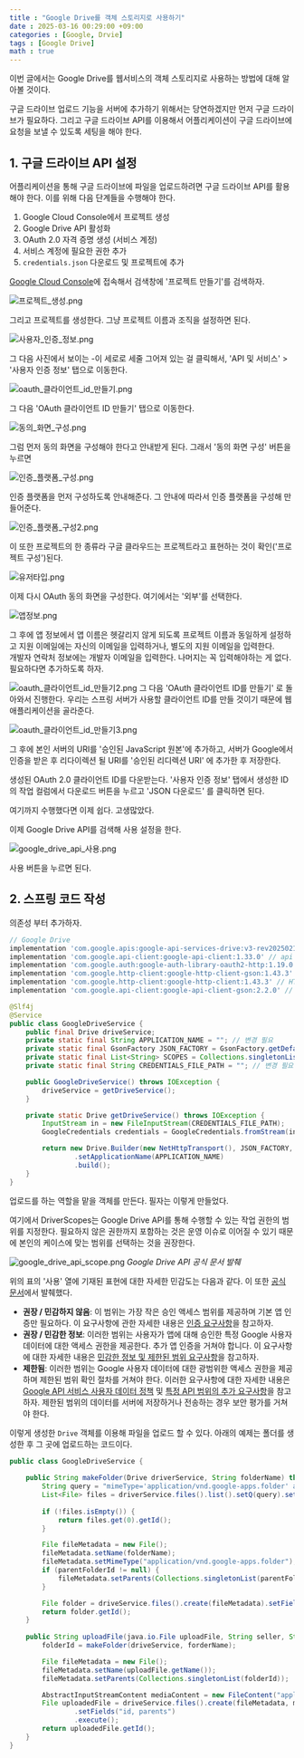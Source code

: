 ```yaml
---
title : "Google Drive를 객체 스토리지로 사용하기"
date : 2025-03-16 00:29:00 +09:00
categories : [Google, Drvie]
tags : [Google Drive]
math : true
---
```


이번 글에서는 Google Drive를 웹서비스의 객체 스토리지로 사용하는 방법에 대해 알아볼 것이다. 

구글 드라이브 업로드 기능을 서버에 추가하기 위해서는 당연하겠지만 먼저 구글 드라이브가 필요하다. 그리고 구글 드라이브 API를 이용해서 어플리케이션이 구글 드라이브에 요청을 보낼 수 있도록 세팅을 해야 한다.

## 1. 구글 드라이브 API 설정
어플리케이션을 통해 구글 드라이브에 파일을 업로드하려면 구글 드라이브 API를 활용해야 한다. 이를 위해 다음 단계들을 수행해야 한다.
1. Google Cloud Console에서 프로젝트 생성
2. Google Drive API 활성화
3. OAuth 2.0 자격 증명 생성 (서비스 계정)
4. 서비스 계정에 필요한 권한 추가
5. `credentials.json` 다운로드 및 프로젝트에 추가

[Google Cloud Console](https://console.cloud.google.com/)에 접속해서 검색창에 '프로젝트 만들기'를 검색하자.

![프로젝트_생성.png](https://github.com/jewoodev/blog_img/blob/main/%EC%A3%BC%EB%AC%B8_%EB%B2%8C%ED%81%AC_%EC%9D%B8%EC%84%9C%ED%8A%B8_%ED%94%84%EB%A1%9C%EC%A0%9D%ED%8A%B8/%EA%B5%AC%EA%B8%80%EB%93%9C%EB%9D%BC%EC%9D%B4%EB%B8%8C_%EC%97%85%EB%A1%9C%EB%93%9C_%EA%B8%B0%EB%8A%A5/%ED%94%84%EB%A1%9C%EC%A0%9D%ED%8A%B8_%EC%83%9D%EC%84%B1.png?raw=true)

그리고 프로젝트를 생성한다. 그냥 프로젝트 이름과 조직을 설정하면 된다.

![사용자_인증_정보.png](https://github.com/jewoodev/blog_img/blob/main/%EC%A3%BC%EB%AC%B8_%EB%B2%8C%ED%81%AC_%EC%9D%B8%EC%84%9C%ED%8A%B8_%ED%94%84%EB%A1%9C%EC%A0%9D%ED%8A%B8/%EA%B5%AC%EA%B8%80%EB%93%9C%EB%9D%BC%EC%9D%B4%EB%B8%8C_%EC%97%85%EB%A1%9C%EB%93%9C_%EA%B8%B0%EB%8A%A5/%EC%82%AC%EC%9A%A9%EC%9E%90_%EC%9D%B8%EC%A6%9D_%EC%A0%95%EB%B3%B4.png?raw=true)

그 다음 사진에서 보이는 -이 세로로 세줄 그어져 있는 걸 클릭해서, 'API 및 서비스' > '사용자 인증 정보' 탭으로 이동한다.

![oauth_클라이언트_id_만들기.png](https://github.com/jewoodev/blog_img/blob/main/%EC%A3%BC%EB%AC%B8_%EB%B2%8C%ED%81%AC_%EC%9D%B8%EC%84%9C%ED%8A%B8_%ED%94%84%EB%A1%9C%EC%A0%9D%ED%8A%B8/%EA%B5%AC%EA%B8%80%EB%93%9C%EB%9D%BC%EC%9D%B4%EB%B8%8C_%EC%97%85%EB%A1%9C%EB%93%9C_%EA%B8%B0%EB%8A%A5/oauth_%ED%81%B4%EB%9D%BC%EC%9D%B4%EC%96%B8%ED%8A%B8_id_%EB%A7%8C%EB%93%A4%EA%B8%B0.png?raw=true)

그 다음 'OAuth 클라이언트 ID 만들기' 탭으로 이동한다.

![동의_화면_구성.png](https://github.com/jewoodev/blog_img/blob/main/%EC%A3%BC%EB%AC%B8_%EB%B2%8C%ED%81%AC_%EC%9D%B8%EC%84%9C%ED%8A%B8_%ED%94%84%EB%A1%9C%EC%A0%9D%ED%8A%B8/%EA%B5%AC%EA%B8%80%EB%93%9C%EB%9D%BC%EC%9D%B4%EB%B8%8C_%EC%97%85%EB%A1%9C%EB%93%9C_%EA%B8%B0%EB%8A%A5/%EB%8F%99%EC%9D%98_%ED%99%94%EB%A9%B4_%EA%B5%AC%EC%84%B1.png?raw=true)

그럼 먼저 동의 화면을 구성해야 한다고 안내받게 된다. 그래서 '동의 화면 구성' 버튼을 누르면

![인증_플랫폼_구성.png](https://github.com/jewoodev/blog_img/blob/main/%EC%A3%BC%EB%AC%B8_%EB%B2%8C%ED%81%AC_%EC%9D%B8%EC%84%9C%ED%8A%B8_%ED%94%84%EB%A1%9C%EC%A0%9D%ED%8A%B8/%EA%B5%AC%EA%B8%80%EB%93%9C%EB%9D%BC%EC%9D%B4%EB%B8%8C_%EC%97%85%EB%A1%9C%EB%93%9C_%EA%B8%B0%EB%8A%A5/%EC%9D%B8%EC%A6%9D_%ED%94%8C%EB%9E%AB%ED%8F%BC_%EA%B5%AC%EC%84%B1.png?raw=true)

인증 플랫폼을 먼저 구성하도록 안내해준다. 그 안내에 따라서 인증 플랫폼을 구성해 만들어준다.

![인증_플랫폼_구성2.png](https://github.com/jewoodev/blog_img/blob/main/%EC%A3%BC%EB%AC%B8_%EB%B2%8C%ED%81%AC_%EC%9D%B8%EC%84%9C%ED%8A%B8_%ED%94%84%EB%A1%9C%EC%A0%9D%ED%8A%B8/%EA%B5%AC%EA%B8%80%EB%93%9C%EB%9D%BC%EC%9D%B4%EB%B8%8C_%EC%97%85%EB%A1%9C%EB%93%9C_%EA%B8%B0%EB%8A%A5/%EC%9D%B8%EC%A6%9D_%ED%94%8C%EB%9E%AB%ED%8F%BC_%EA%B5%AC%EC%84%B12.png?raw=true)

이 또한 프로젝트의 한 종류라 구글 클라우드는 프로젝트라고 표현하는 것이 확인('프로젝트 구성')된다.

![유저타입.png](https://github.com/jewoodev/blog_img/blob/main/%EC%A3%BC%EB%AC%B8_%EB%B2%8C%ED%81%AC_%EC%9D%B8%EC%84%9C%ED%8A%B8_%ED%94%84%EB%A1%9C%EC%A0%9D%ED%8A%B8/%EA%B5%AC%EA%B8%80%EB%93%9C%EB%9D%BC%EC%9D%B4%EB%B8%8C_%EC%97%85%EB%A1%9C%EB%93%9C_%EA%B8%B0%EB%8A%A5/%EC%9C%A0%EC%A0%80%ED%83%80%EC%9E%85.png?raw=true)

이제 다시 OAuth 동의 화면을 구성한다. 여기에서는 '외부'를 선택한다.

![앱정보.png](https://github.com/jewoodev/blog_img/blob/main/%EC%A3%BC%EB%AC%B8_%EB%B2%8C%ED%81%AC_%EC%9D%B8%EC%84%9C%ED%8A%B8_%ED%94%84%EB%A1%9C%EC%A0%9D%ED%8A%B8/%EA%B5%AC%EA%B8%80%EB%93%9C%EB%9D%BC%EC%9D%B4%EB%B8%8C_%EC%97%85%EB%A1%9C%EB%93%9C_%EA%B8%B0%EB%8A%A5/%EC%95%B1%EC%A0%95%EB%B3%B4.png?raw=true)

그 후에 앱 정보에서 앱 이름은 헷갈리지 않게 되도록 프로젝트 이름과 동일하게 설정하고 지원 이메일에는 자신의 이메일을 입력하거나, 별도의 지원 이메일을 입력한다.  
개발자 연락처 정보에는 개발자 이메일을 입력한다. 나머지는 꼭 입력해야하는 게 없다. 필요하다면 추가하도록 하자.

![oauth_클라이언트_id_만들기2.png](https://github.com/jewoodev/blog_img/blob/main/%EC%A3%BC%EB%AC%B8_%EB%B2%8C%ED%81%AC_%EC%9D%B8%EC%84%9C%ED%8A%B8_%ED%94%84%EB%A1%9C%EC%A0%9D%ED%8A%B8/%EA%B5%AC%EA%B8%80%EB%93%9C%EB%9D%BC%EC%9D%B4%EB%B8%8C_%EC%97%85%EB%A1%9C%EB%93%9C_%EA%B8%B0%EB%8A%A5/oauth_%ED%81%B4%EB%9D%BC%EC%9D%B4%EC%96%B8%ED%8A%B8_id_%EB%A7%8C%EB%93%A4%EA%B8%B02.png?raw=true)
그 다음 'OAuth 클라이언트 ID를 만들기' 로 돌아와서 진행한다. 우리는 스프링 서버가 사용할 클라이언트 ID를 만들 것이기 때문에 웹 애플리케이션을 골라준다.

![oauth_클라이언트_id_만들기3.png](https://github.com/jewoodev/blog_img/blob/main/%EC%A3%BC%EB%AC%B8_%EB%B2%8C%ED%81%AC_%EC%9D%B8%EC%84%9C%ED%8A%B8_%ED%94%84%EB%A1%9C%EC%A0%9D%ED%8A%B8/%EA%B5%AC%EA%B8%80%EB%93%9C%EB%9D%BC%EC%9D%B4%EB%B8%8C_%EC%97%85%EB%A1%9C%EB%93%9C_%EA%B8%B0%EB%8A%A5/oauth_%ED%81%B4%EB%9D%BC%EC%9D%B4%EC%96%B8%ED%8A%B8_id_%EB%A7%8C%EB%93%A4%EA%B8%B03.png?raw=true)

그 후에 본인 서버의 URI를 '승인된 JavaScript 원본'에 추가하고, 서버가 Google에서 인증을 받은 후 리다이렉션 될 URI를 '승인된 리디렉션 URI' 에 추가한 후 저장한다.

생성된 OAuth 2.0 클라이언트 ID를 다운받는다. '사용자 인증 정보' 탭에서 생성한 ID의 작업 컬럼에서 다운로드 버튼을 누르고 'JSON 다운로드' 를 클릭하면 된다.

여기까지 수행했다면 이제 쉽다. 고생많았다.

이제 Google Drive API를 검색해 사용 설정을 한다.

![google_drive_api_사용.png](https://github.com/jewoodev/blog_img/blob/main/%EC%A3%BC%EB%AC%B8_%EB%B2%8C%ED%81%AC_%EC%9D%B8%EC%84%9C%ED%8A%B8_%ED%94%84%EB%A1%9C%EC%A0%9D%ED%8A%B8/%EA%B5%AC%EA%B8%80%EB%93%9C%EB%9D%BC%EC%9D%B4%EB%B8%8C_%EC%97%85%EB%A1%9C%EB%93%9C_%EA%B8%B0%EB%8A%A5/google_drive_api_%EC%82%AC%EC%9A%A9.png?raw=true)

사용 버튼을 누르면 된다.

## 2. 스프링 코드 작성
의존성 부터 추가하자.

```groovy
// Google Drive
implementation 'com.google.apis:google-api-services-drive:v3-rev20250210-2.0.0'
implementation 'com.google.api-client:google-api-client:1.33.0' // api client
implementation 'com.google.auth:google-auth-library-oauth2-http:1.19.0' // Google Authentication
implementation 'com.google.http-client:google-http-client-gson:1.43.3' // JSON Factory
implementation 'com.google.http-client:google-http-client:1.43.3' // HTTP Client (NetHttpTransport 관련)
implementation 'com.google.api-client:google-api-client-gson:2.2.0' // Google API Client Core
```

```java
@Slf4j
@Service
public class GoogleDriveService {
    public final Drive driveService;
    private static final String APPLICATION_NAME = ""; // 변경 필요
    private static final GsonFactory JSON_FACTORY = GsonFactory.getDefaultInstance();
    private static final List<String> SCOPES = Collections.singletonList(DriveScopes.DRIVE_FILE);
    private static final String CREDENTIALS_FILE_PATH = ""; // 변경 필요

    public GoogleDriveService() throws IOException {
        driveService = getDriveService();
    }

    private static Drive getDriveService() throws IOException {
        InputStream in = new FileInputStream(CREDENTIALS_FILE_PATH);
        GoogleCredentials credentials = GoogleCredentials.fromStream(in).createScoped(SCOPES);

        return new Drive.Builder(new NetHttpTransport(), JSON_FACTORY, new HttpCredentialsAdapter(credentials))
                .setApplicationName(APPLICATION_NAME)
                .build();
    }
}
```

업로드를 하는 역할을 맡을 객체를 만든다. 필자는 이렇게 만들었다.

여기에서 DriverScopes는 Google Drive API를 통해 수행할 수 있는 작업 권한의 범위를 지정한다. 필요하지 않은 권한까지 포함하는 것은 운영 이슈로 이어질 수 있기 때문에 본인의 케이스에 맞는 범위를 선택하는 것을 권장한다.

![google_drive_api_scope.png](https://github.com/jewoodev/blog_img/blob/main/%EC%A3%BC%EB%AC%B8_%EB%B2%8C%ED%81%AC_%EC%9D%B8%EC%84%9C%ED%8A%B8_%ED%94%84%EB%A1%9C%EC%A0%9D%ED%8A%B8/%EA%B5%AC%EA%B8%80%EB%93%9C%EB%9D%BC%EC%9D%B4%EB%B8%8C_%EC%97%85%EB%A1%9C%EB%93%9C_%EA%B8%B0%EB%8A%A5/google_drive_api_scope.png?raw=true)
_Google Drive API 공식 문서 발췌_

위의 표의 '사용' 열에 기재된 표현에 대한 자세한 민감도는 다음과 같다. 이 또한 [공식 문서](https://developers.google.com/drive/api/guides/api-specific-auth?hl=ko)에서 발췌했다.
- **권장 / 민감하지 않음**: 이 범위는 가장 작은 승인 액세스 범위를 제공하며 기본 앱 인증만 필요하다. 이 요구사항에 관한 자세한 내용은 [인증 요구사항](https://support.google.com/cloud/answer/13464321?hl=ko)을 참고하자.
- **권장 / 민감한 정보**: 이러한 범위는 사용자가 앱에 대해 승인한 특정 Google 사용자 데이터에 대한 액세스 권한을 제공한다. 추가 앱 인증을 거쳐야 합니다. 이 요구사항에 대한 자세한 내용은 [민감한 정보 및 제한된 범위 요구사항](https://support.google.com/cloud/answer/13464321?hl=ko#ss-rs-requirements)을 참고하자.
- **제한됨**: 이러한 범위는 Google 사용자 데이터에 대한 광범위한 액세스 권한을 제공하며 제한된 범위 확인 절차를 거쳐야 한다. 이러한 요구사항에 대한 자세한 내용은 [Google API 서비스 사용자 데이터 정책](https://developers.google.com/terms/api-services-user-data-policy) 및 [특정 API 범위의 추가 요구사항](https://developers.google.com/terms/api-services-user-data-policy#additional_requirements_for_specific_api_scopes)을 참고하자. 제한된 범위의 데이터를 서버에 저장하거나 전송하는 경우 보안 평가를 거쳐야 한다.

이렇게 생성한 `Drive` 객체를 이용해 파일을 업로드 할 수 있다. 아래의 예제는 폴더를 생성한 후 그 곳에 업로드하는 코드이다.

```java
public class GoogleDriveService {
    
    public String makeFolder(Drive driverService, String folderName) throws IOException {
        String query = "mimeType='application/vnd.google-apps.folder' and name='" + folderName;
        List<File> files = driverService.files().list().setQ(query).setSpaces("drive").execute().getFiles();
        
        if (!files.isEmpty()) {
            return files.get(0).getId();
        }

        File fileMetadata = new File();
        fileMetadata.setName(folderName);
        fileMetadata.setMimeType("application/vnd.google-apps.folder");
        if (parentFolderId != null) {
            fileMetadata.setParents(Collections.singletonList(parentFolderId));
        }

        File folder = driveService.files().create(fileMetadata).setFields("id").execute();
        return folder.getId();
    }
    
    public String uploadFile(java.io.File uploadFile, String seller, String buyer, String orderDate, String     folderId) throws IOException {
        folderId = makeFolder(driveService, forderName);

        File fileMetadata = new File();
        fileMetadata.setName(uploadFile.getName());
        fileMetadata.setParents(Collections.singletonList(folderId));

        AbstractInputStreamContent mediaContent = new FileContent("application/octet-stream", uploadFile);
        File uploadedFile = driveService.files().create(fileMetadata, mediaContent)
                .setFields("id, parents")
                .execute();
        return uploadedFile.getId();
    }
}
```
